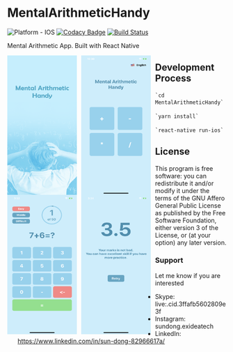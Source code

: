 # MentalArithmeticHandy

![Platform - IOS](https://img.shields.io/badge/platform-IOS-yellow.svg)
[![Codacy Badge](https://api.codacy.com/project/badge/Grade/12302c2333a943529c90a79b98a9629c)](https://www.codacy.com/app/yajananrao/Serenity?utm_source=github.com&utm_medium=referral&utm_content=YajanaRao/Serenity&utm_campaign=Badge_Grade)
[![Build Status](https://travis-ci.org/YajanaRao/Serenity.svg?branch=master)](https://travis-ci.org/YajanaRao/Serenity)

Mental Arithmetic App. Built with React Native

<p float="left">
     <img src="screenshot/IMG_1387.png"
          alt="Splash"
          height="320"
          width="160"
          style="float: left; margin-right: 10px;" />
     <img src="screenshot/IMG_1388.png"
         alt="Menu"
         height="320"
         width="160"
         style="float: left; margin-right: 10px;"
     />
     <img src="screenshot/IMG_1390.png"
         alt="Main Page"
         height="320"
         width="160"
         style="float: left; margin-right: 10px;"
     />
     <img src="screenshot/IMG_1391.png"
         alt="Score Page"
         height="320"
         width="160"
         style="float: left; margin-right: 10px;"
     />
</p>

## Development Process

    `cd MentalArithmeticHandy`

    `yarn install`

    `react-native run-ios`

## License

This program is free software: you can redistribute it and/or modify it under the terms of the GNU Affero General Public License as published by the Free Software Foundation, either version 3 of the License, or (at your option) any later version.

### Support

Let me know if you are interested
- Skype: live:.cid.3ffafb5602809e3f
- Instagram: sundong.exideatech
- LinkedIn: https://www.linkedin.com/in/sun-dong-82966617a/